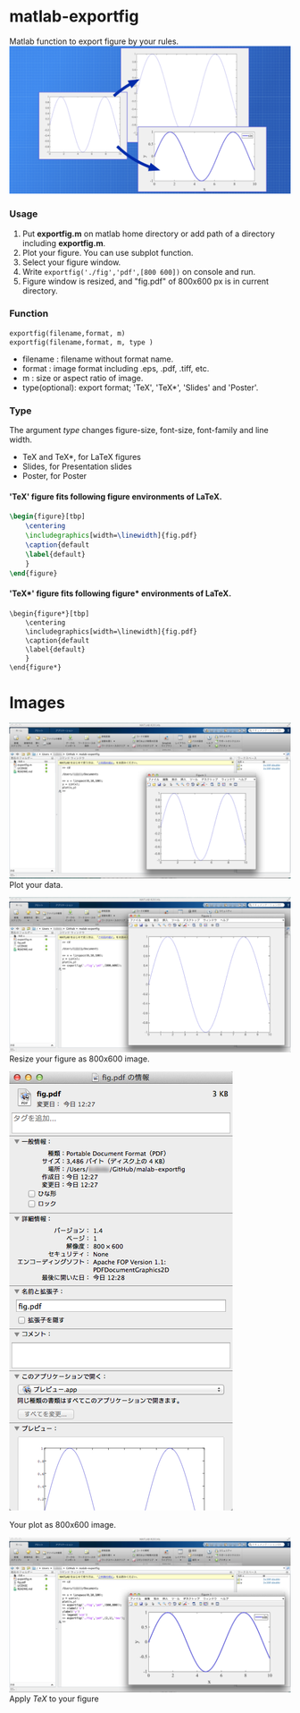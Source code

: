 # matlab-exportfig

Matlab function to export figure by your rules.
![eyecatch](./img/exportfig.png)
### Usage
1. Put **exportfig.m** on matlab home directory or add path of a directory including **exportfig.m**.
2. Plot your figure. You can use subplot function.
3. Select your figure window.
4. Write ```exportfig('./fig','pdf',[800 600])``` on console and run.
5. Figure window is resized, and  "fig.pdf" of 800x600 px is in current directory.

### Function
```
exportfig(filename,format, m)
exportfig(filename,format, m, type )
```
* filename : filename without format name.
* format : image format including .eps, .pdf, .tiff, etc.
* m : size or aspect ratio of image.
* type(optional): export format; 'TeX', 'TeX\*', 'Slides' and 'Poster'.

### Type
The argument *type* changes figure-size, font-size, font-family and line width.
* TeX and TeX\*, for LaTeX figures
* Slides, for Presentation slides
* Poster, for Poster

#### 'TeX' figure fits following figure environments of LaTeX.
```LaTeX
\begin{figure}[tbp]
	\centering
	\includegraphics[width=\linewidth]{fig.pdf}
	\caption{default
	\label{default}
	}
\end{figure}
```

#### 'TeX\*' figure fits following figure\* environments of LaTeX.
```TeX
\begin{figure*}[tbp]
	\centering
	\includegraphics[width=\linewidth]{fig.pdf}
	\caption{default
	\label{default}
	}
\end{figure*}
```


# Images
![plotYourFig](./img/matlab_exportfigA.png)
Plot your data.

![plotYourFig](./img/matlab_exportfigB.png)
Resize your figure as 800x600 image.

![plotYourFig](./img/matlab_exportfigD.png)

Your plot as 800x600 image. 

![plotYourFig](./img/matlab_exportfigC.png)
Apply *TeX* to your figure

